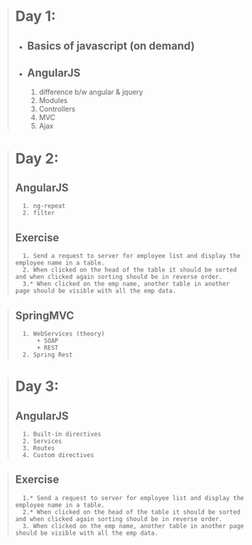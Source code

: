 
># Day 1:
>	* ## Basics of javascript (on demand)
>	* ## AngularJS 
>		1. difference b/w angular & jquery
>		2. Modules
>		3. Controllers
>		4. MVC
>		5. Ajax
		
># Day 2: 
>	## AngularJS 
>		1. ng-repeat
>		2. filter
>	## Exercise
>		1. Send a request to server for employee list and display the employee name in a table. 
>		2. When clicked on the head of the table it should be sorted and when clicked again sorting should be in reverse order.
>		3.* When clicked on the emp name, another table in another page should be visible with all the emp data.
		
>	## SpringMVC
>		1. WebServices (theory)
>			+ SOAP
>			+ REST
>		2. Spring Rest

># Day 3:
>	## AngularJS
>		1. Built-in directives
>		2. Services
>		3. Routes
>		4. Custom directives

>	## Exercise
>		1.* Send a request to server for employee list and display the employee name in a table. 
>		2.* When clicked on the head of the table it should be sorted and when clicked again sorting should be in reverse order.
>		3. When clicked on the emp name, another table in another page should be visible with all the emp data.
